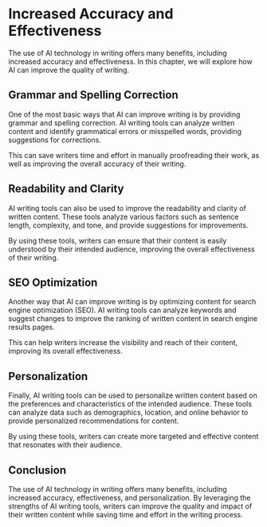 Increased Accuracy and Effectiveness
==========================================================================

The use of AI technology in writing offers many benefits, including increased accuracy and effectiveness. In this chapter, we will explore how AI can improve the quality of writing.

Grammar and Spelling Correction
-------------------------------

One of the most basic ways that AI can improve writing is by providing grammar and spelling correction. AI writing tools can analyze written content and identify grammatical errors or misspelled words, providing suggestions for corrections.

This can save writers time and effort in manually proofreading their work, as well as improving the overall accuracy of their writing.

Readability and Clarity
-----------------------

AI writing tools can also be used to improve the readability and clarity of written content. These tools analyze various factors such as sentence length, complexity, and tone, and provide suggestions for improvements.

By using these tools, writers can ensure that their content is easily understood by their intended audience, improving the overall effectiveness of their writing.

SEO Optimization
----------------

Another way that AI can improve writing is by optimizing content for search engine optimization (SEO). AI writing tools can analyze keywords and suggest changes to improve the ranking of written content in search engine results pages.

This can help writers increase the visibility and reach of their content, improving its overall effectiveness.

Personalization
---------------

Finally, AI writing tools can be used to personalize written content based on the preferences and characteristics of the intended audience. These tools can analyze data such as demographics, location, and online behavior to provide personalized recommendations for content.

By using these tools, writers can create more targeted and effective content that resonates with their audience.

Conclusion
----------

The use of AI technology in writing offers many benefits, including increased accuracy, effectiveness, and personalization. By leveraging the strengths of AI writing tools, writers can improve the quality and impact of their written content while saving time and effort in the writing process.

